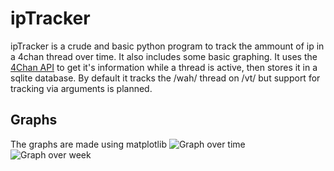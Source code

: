# ipTracker
ipTracker is a crude and basic python program to track the ammount of ip in a 4chan thread over time. It also includes some basic graphing.
It uses the [4Chan API](https://github.com/4chan/4chan-API) to get it's information while a thread is active, then stores it in a sqlite database.
By default it tracks the /wah/ thread on /vt/ but support for tracking via arguments is planned.

## Graphs
The graphs are made using matplotlib
![Graph over time](https://i.imgur.com/ZvxKvf3.png)
![Graph over week](https://i.imgur.com/UF8Oc17.png)
